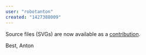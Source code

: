 ```yaml
---
user: "robotanton"
created: "1427388009"
---
```


Source files (SVGs) are now available as a [contribution](/contribution/know-your-spreads).

Best,
Anton
